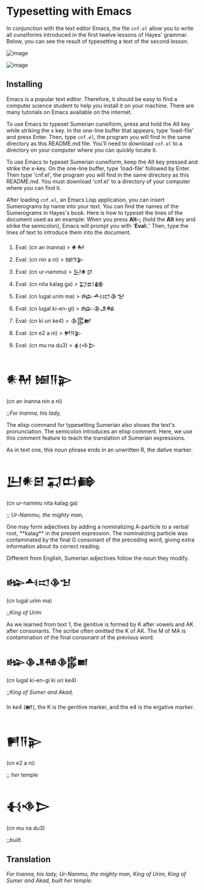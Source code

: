 # Typesetting with Emacs
In conjunction with the text editor Emacs, the file ```cnf.el``` 
allow you to write all cuneiforms introduced in the first
twelve lessons of Hayes' grammar. Below, you can see the result
of typesetting a text of the second lesson.

![image](https://github.com/user-attachments/assets/72e00385-2687-49e6-9b43-089f659ec217)

![image](https://github.com/user-attachments/assets/b4d20fe0-2467-42f4-b76f-3a5cf6a20b8d)


## Installing
Emacs is a popular text editor. Therefore, it should be easy to find
a computer science student to help you install it on your machine.
There are many tutorials on Emacs available on the internet.

To use Emacs to typeset Sumerian cuneiform, press and hold the Alt key
while striking the x key. In the one-line buffer that appears,
type 'load-file' and press Enter. Then, type ```cnf.el```, the program you
will find in the same directory as this README.md file. You'll need to
download ```cnf.el``` to a directory on your computer where you can
quickly locate it.

To use Emacs to typeset Sumerian cuneiform,
keep the Alt key pressed and strike the x-key. On the
one-line buffer, type 'load-file' followed by Enter.
Then type 'cnf.el', the program you will
find in the same directory as this README.md.
You must download 'cnf.el' to a directory of
your computer where you can find it.

After loading ```cnf.el```, an Emacs Lisp application, you can insert
Sumerograms by name into your text. You can find the names of the
Sumerograms in Hayes's book. Here is how to typeset the lines of the
document used as an example: When you press **Alt-;** (hold the **Alt** key
and strike the semicolon), Emacs will prompt you with '**Eval:**.' Then,
type the lines of text to introduce them into the document.

1. Eval: (cn an inanna) > 𒀭𒈹
2. Eval: (cn nin a ni) > 𒎏𒀀𒉌
3. Eval: (cn ur-nammu) > 𒌨𒀭𒇉
4. Eval: (cn nita kalag ga) > 𒍑𒆗𒂵
5. Eval: (cn lugal urim ma) > 𒈗𒋀𒀊𒆠𒈠
6. Eval: (cn lugal ki-en-gi) > 𒈗𒆠𒂗𒄀
7. Eval: (cn ki uri ke4) > 𒆠𒌵𒆤
8. Eval: (cn e2 a ni) > 𒂍𒀀𒉌
9. Eval: (cn mu na du3) > 𒈬𒈾𒆕

<h1>𒀭𒈹 𒎏𒀀𒉌</h1> 
<p>(cn an inanna nin a ni)</p>
<p>;;<i>For Inanna, his lady,</i></p>
<p>The elisp command for typesetting Sumerian also shows
 the text's pronunciation. The semicolon introduces an elisp comment.
 Here, we use this comment feature to teach the translation
 of Sumerian expressions.</p>

<p> As in text one, this noun phrase ends in an unwritten R,
 the dative marker.</p>

<h1>𒌨𒀭𒇉 𒍑𒆗𒂵</h1>
<p>(cn ur-nammu nita kalag ga)</p>
<p>;; <i>Ur-Nammu, the mighty man,</i></p>

<p>One may form adjectives by adding a nominalizing A-particle to a verbal root,
 **kalag** in the present expression. The nominalizing particle was
 contaminated by the final G consonant of the preceding word,
 giving extra information about its correct reading.</p>

<p>Different from English, Sumerian adjectives follow
the noun they modify.</p>

<h2>𒈗𒋀𒀊𒆠𒈠</h2>
<p>(cn lugal urim ma)</p>
<p>;;<i>King of Urim</i></p>

<p>As we learned from text 1, the genitive is formed
by K after vowels and AK after consonants. The scribe
often omitted the K of AK. The M of MA is contamination
of the final consonant of the previous word.</p>

<h2>𒈗𒆠𒂗𒄀𒆠𒌵𒆤</h2>
<p>(cn lugal ki-en-gi ki uri ke4)</p>
<p>;;<i>King of Sumer and Akad,</i></p>

<p>In ke4 (𒆤), the K is the genitive marker,
and the e4 is the ergative marker.</p>
<h1>𒂍𒀀𒉌</h1>
<p>(cn e2 a ni)</p>
<p>;; <i>her temple</i></p>

<h1> 𒈬𒈾𒆕</h1>
<p>(cn mu na du3)</p>
<p>;;<i>built.</i></p>

## Translation
<p><i>For Inanna, his lady, Ur-Nammu, the mighty man,
King of Urim, King of Sumer and Akad, built her
temple.</i></p>
